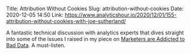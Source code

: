 Title: Attribution Without Cookies
Slug: attribution-without-cookies
Date: 2020-12-05 14:50
Link: https://www.analyticshour.io/2020/12/01/155-attribution-without-cookies-with-joe-sutherland/

A fantastic technical discussion with analytics experts that dives straight into some of the issues I raised in my piece on [Marketers are Addicted to Bad Data](https://www.jacquescorbytuech.com/writing/marketers-addicted-bad-data). A must-listen.